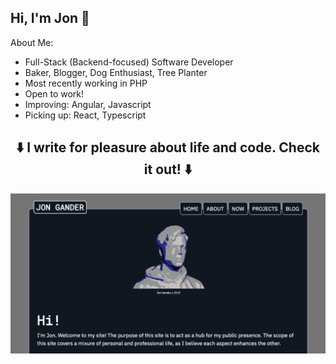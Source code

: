 <h2> Hi, I'm Jon 👋 </h2>
About Me:

- Full-Stack (Backend-focused) Software Developer
- Baker, Blogger, Dog Enthusiast, Tree Planter
- Most recently working in PHP
- Open to work!
- Improving: Angular, Javascript
- Picking up: React, Typescript

<h2 align='center'> ⬇️ I write for pleasure about life and code. Check it out! ⬇️ </h2>

[![The top of the jongander.com landing page](/site-snapshot.png)](https://jongander.com)

<!--
**joneiros/joneiros** is a ✨ _special_ ✨ repository because its `README.md` (this file) appears on your GitHub profile.

Here are some ideas to get you started:

- 🔭 I’m currently working on ...
- 🌱 I’m currently learning ...
- 👯 I’m looking to collaborate on ...
- 🤔 I’m looking for help with ...
- 💬 Ask me about ...
- 📫 How to reach me: ...
- 😄 Pronouns: ...
- ⚡ Fun fact: ...
-->
